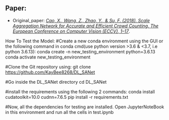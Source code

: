 ## Paper:

+ Original_paper: [_Cao, X., Wang, Z., Zhao, Y., & Su, F. (2018). Scale Aggregation Network for Accurate and Efficient Crowd Counting. *The European Conference on Computer Vision (ECCV)*, 1–17_](http://openaccess.thecvf.com/content_ECCV_2018/html/Xinkun_Cao_Scale_Aggregation_Network_ECCV_2018_paper.html).

How To Test the Model:
#Create a new conda environment using the GUI or the following command in conda cmd(use python version >3.6 & <3.7, i.e python 3.6.13):
conda create -n new_testing_environment python=3.6.13
conda activate new_testing_environment

#Clone the Git repository using:
git clone https://github.com/KayBee8268/DL_SANet

#Go inside the DL_SANet directory
cd DL_SANet

#install the requirements using the following 2 commands:
conda install cudatoolkit=10.0 cudnn=7.6.5
pip install -r requirements.txt

#Now, all the dependencies for testing are installed. Open JupyterNoteBook in this environment and run all the cells in test.ipynb 
